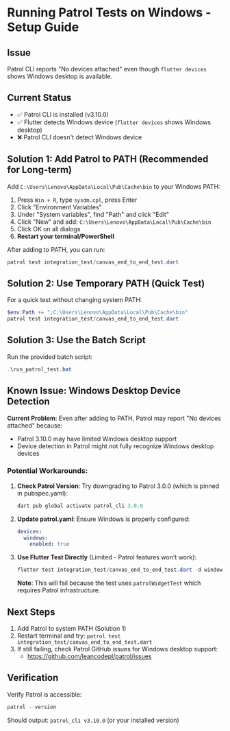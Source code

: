 # Running Patrol Tests on Windows - Setup Guide

## Issue
Patrol CLI reports "No devices attached" even though `flutter devices` shows Windows desktop is available.

## Current Status
- ✅ Patrol CLI is installed (v3.10.0)
- ✅ Flutter detects Windows device (`flutter devices` shows Windows desktop)
- ❌ Patrol CLI doesn't detect Windows device

## Solution 1: Add Patrol to PATH (Recommended for Long-term)

Add `C:\Users\Lenovo\AppData\Local\Pub\Cache\bin` to your Windows PATH:

1. Press `Win + R`, type `sysdm.cpl`, press Enter
2. Click "Environment Variables"
3. Under "System variables", find "Path" and click "Edit"
4. Click "New" and add: `C:\Users\Lenovo\AppData\Local\Pub\Cache\bin`
5. Click OK on all dialogs
6. **Restart your terminal/PowerShell**

After adding to PATH, you can run:
```powershell
patrol test integration_test/canvas_end_to_end_test.dart
```

## Solution 2: Use Temporary PATH (Quick Test)

For a quick test without changing system PATH:
```powershell
$env:Path += ";C:\Users\Lenovo\AppData\Local\Pub\Cache\bin"
patrol test integration_test/canvas_end_to_end_test.dart
```

## Solution 3: Use the Batch Script

Run the provided batch script:
```powershell
.\run_patrol_test.bat
```

## Known Issue: Windows Desktop Device Detection

**Current Problem**: Even after adding to PATH, Patrol may report "No devices attached" because:
- Patrol 3.10.0 may have limited Windows desktop support
- Device detection in Patrol might not fully recognize Windows desktop devices

### Potential Workarounds:

1. **Check Patrol Version**: Try downgrading to Patrol 3.0.0 (which is pinned in pubspec.yaml):
   ```powershell
   dart pub global activate patrol_cli 3.0.0
   ```

2. **Update patrol.yaml**: Ensure Windows is properly configured:
   ```yaml
   devices:
     windows:
       enabled: true
   ```

3. **Use Flutter Test Directly** (Limited - Patrol features won't work):
   ```powershell
   flutter test integration_test/canvas_end_to_end_test.dart -d windows
   ```
   **Note**: This will fail because the test uses `patrolWidgetTest` which requires Patrol infrastructure.

## Next Steps

1. Add Patrol to system PATH (Solution 1)
2. Restart terminal and try: `patrol test integration_test/canvas_end_to_end_test.dart`
3. If still failing, check Patrol GitHub issues for Windows desktop support:
   - https://github.com/leancodepl/patrol/issues

## Verification

Verify Patrol is accessible:
```powershell
patrol --version
```

Should output: `patrol_cli v3.10.0` (or your installed version)

